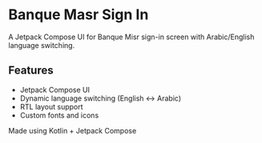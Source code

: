 # Banque Masr Sign In

A Jetpack Compose UI for Banque Misr sign-in screen with Arabic/English language switching.

## Features
- Jetpack Compose UI
- Dynamic language switching (English ↔ Arabic)
- RTL layout support
- Custom fonts and icons

Made using Kotlin + Jetpack Compose
